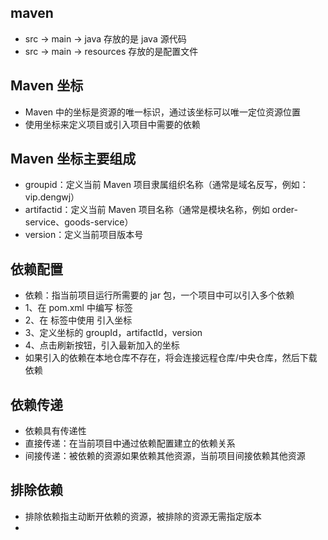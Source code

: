 ## maven
* src -> main -> java 存放的是 java 源代码
* src -> main -> resources 存放的是配置文件

## Maven 坐标
* Maven 中的坐标是资源的唯一标识，通过该坐标可以唯一定位资源位置
* 使用坐标来定义项目或引入项目中需要的依赖

## Maven 坐标主要组成
* groupid：定义当前 Maven 项目隶属组织名称（通常是域名反写，例如：vip.dengwj）
* artifactid：定义当前 Maven 项目名称（通常是模块名称，例如 order-service、goods-service）
* version：定义当前项目版本号

## 依赖配置
* 依赖：指当前项目运行所需要的 jar 包，一个项目中可以引入多个依赖
* 1、在 pom.xml 中编写 <dependencies> 标签
* 2、在 <dependencies> 标签中使用 <dependency> 引入坐标
* 3、定义坐标的 groupId，artifactId，version
* 4、点击刷新按钮，引入最新加入的坐标
* 如果引入的依赖在本地仓库不存在，将会连接远程仓库/中央仓库，然后下载依赖

## 依赖传递
* 依赖具有传递性
* 直接传递：在当前项目中通过依赖配置建立的依赖关系
* 间接传递：被依赖的资源如果依赖其他资源，当前项目间接依赖其他资源

## 排除依赖
* 排除依赖指主动断开依赖的资源，被排除的资源无需指定版本
* <exclusions><exclusion><groupid></groupid><artifactid></artifactid></exclusion></exclusions>
